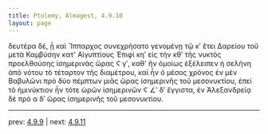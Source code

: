 ```yaml
---
title: Ptolemy, Almagest, 4.9.10
layout: page
---
```


δευτέρα δέ, ᾗ καὶ Ἵππαρχος συνεχρήσατο γενομένῃ τῷ κʹ ἔτει Δαρείου τοῦ μετὰ Καμβύσην κατ' Αἰγυπτίους Ἐπιφὶ κηʹ εἰς τὴν κθʹ τῆς νυκτὸς προελθούσης ἰσημερινὰς ὥρας Ϛ γʹ, καθ' ἣν ὁμοίως ἐξέλειπεν ἡ σελήνη ἀπὸ νότου τὸ τέταρτον τῆς διαμέτρου, καὶ ἦν ὁ μέσος χρόνος ἐν μὲν Βαβυλῶνι πρὸ δύο πέμπτων μιᾶς ὥρας ἰσημερινῆς τοῦ μεσονυκτίου, ἐπεὶ τὸ ἡμινύκτιον ἦν τότε ὡρῶν ἰσημερινῶν Ϛ ∠ʹ δʹ ἔγγιστα, ἐν Ἀλεξανδρείᾳ δὲ πρὸ α δʹ ὥρας ἰσημερινῆς τοῦ μεσονυκτίου. 

---

prev: [4.9.9](../4.9.9/) | next: [4.9.11](../4.9.11/)

